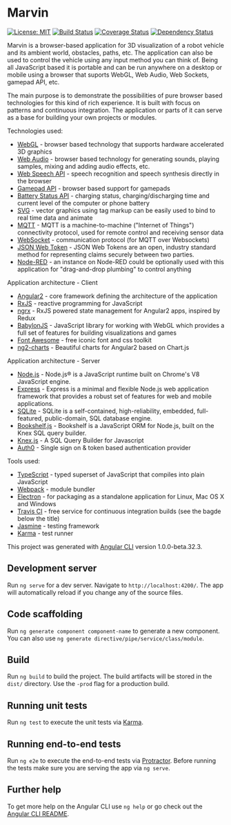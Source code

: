 # Marvin
[![License: MIT](https://img.shields.io/badge/License-MIT-yellow.svg)](https://opensource.org/licenses/MIT)
[![Build Status](https://travis-ci.org/oliverhruby/marvin.svg?branch=master)](https://travis-ci.org/oliverhruby/marvin)
[![Coverage Status](https://coveralls.io/repos/github/oliverhruby/marvin/badge.svg)](https://coveralls.io/github/oliverhruby/marvin?branch=master)
[![Dependency Status](https://www.versioneye.com/user/projects/5880a5cab194d40038f473f9/badge.svg?style=flat-square)](https://www.versioneye.com/user/projects/5880a5cab194d40038f473f9)

Marvin is a browser-based application for 3D visualization of a robot vehicle and its ambient world, obstacles, paths, etc. The application can also be used to control the vehicle using any input method you can think of. Being all JavaScript based it is portable and can be run anywhere on a desktop or mobile using a browser that suports WebGL, Web Audio, Web Sockets, gamepad API, etc.

The main purpose is to demonstrate the possibilities of pure browser based technologies for this kind of rich experience.
It is built with focus on patterns and continuous integration. The application or parts of it can serve as a base
for building your own projects or modules. 

Technologies used:
* [WebGL](https://en.wikipedia.org/wiki/WebGL) - browser based technology that supports hardware accelerated 3D graphics
* [Web Audio](http://webaudioapi.com) - browser based technology for generating sounds, playing samples, mixing and adding audio effects, etc.
* [Web Speech API](https://developer.mozilla.org/en-US/docs/Web/API/Web_Speech_API) - speech recognition and speech synthesis directly in the browser
* [Gamepad API](https://developer.mozilla.org/en-US/docs/Web/API/Gamepad_API) - browser based support for gamepads
* [Battery Status API](https://www.w3.org/TR/battery-status) - charging status, charging/discharging time and current level of the computer or phone battery
* [SVG](https://en.wikipedia.org/wiki/Scalable_Vector_Graphics) - vector graphics using tag markup can be easily used to bind to real time data and animate
* [MQTT](http://mqtt.org) - MQTT is a machine-to-machine ("Internet of Things") connectivity protocol, used for remote control and receiving sensor data
* [WebSocket](https://en.wikipedia.org/wiki/WebSocket) - communication protocol (for MQTT over Websockets)
* [JSON Web Token](https://jwt.io/) - JSON Web Tokens are an open, industry standard method for representing claims securely between two parties.
* [Node-RED](https://nodered.org) - an instance on Node-RED could be optionally used with this application for "drag-and-drop plumbing" to control anything

Application architecture - Client
* [Angular2](https://angular.io) - core framework defining the architecture of the application
* [RxJS](http://reactivex.io/rxjs) - reactive programming for JavaScript
* [ngrx](https://github.com/ngrx/ngrx.github.io) - RxJS powered state management for Angular2 apps, inspired by Redux
* [BabylonJS](http://babylonjs.com) - JavaScript library for working with WebGL which provides a full set of features for building visualizations and games
* [Font Awesome](http://fontawesome.io) - free iconic font and css toolkit
* [ng2-charts](https://github.com/valor-software/ng2-charts) - Beautiful charts for Angular2 based on Chart.js

Application architecture - Server
* [Node.js](https://nodejs.org/en) - Node.js® is a JavaScript runtime built on Chrome's V8 JavaScript engine.
* [Express](http://expressjs.com) - Express is a minimal and flexible Node.js web application framework that provides a robust set of features for web and mobile applications.
* [SQLite](https://www.sqlite.org) - SQLite is a self-contained, high-reliability, embedded, full-featured, public-domain, SQL database engine.
* [Bookshelf.js](http://bookshelfjs.org) - Bookshelf is a JavaScript ORM for Node.js, built on the Knex SQL query builder.
* [Knex.js](https://knexjs.org) - A SQL Query Builder for Javascript
* [Auth0](https://auth0.com) - Single sign on & token based authentication provider


Tools used:
* [TypeScript](https://www.typescriptlang.org/index.html) - typed superset of JavaScript that compiles into plain JavaScript
* [Webpack](https://webpack.js.org) - module bundler
* [Electron](http://electron.atom.io/) - for packaging as a standalone application for Linux, Mac OS X and Windows
* [Travis CI](https://travis-ci.org) - free service for continuous integration builds (see the bagde below the title)
* [Jasmine](https://jasmine.github.io) - testing framework
* [Karma](http://karma-runner.github.io/1.0/index.html) - test runner


This project was generated with [Angular CLI](https://github.com/angular/angular-cli) version 1.0.0-beta.32.3.

## Development server
Run `ng serve` for a dev server. Navigate to `http://localhost:4200/`. The app will automatically reload if you change any of the source files.

## Code scaffolding

Run `ng generate component component-name` to generate a new component. You can also use `ng generate directive/pipe/service/class/module`.

## Build

Run `ng build` to build the project. The build artifacts will be stored in the `dist/` directory. Use the `-prod` flag for a production build.

## Running unit tests

Run `ng test` to execute the unit tests via [Karma](https://karma-runner.github.io).

## Running end-to-end tests

Run `ng e2e` to execute the end-to-end tests via [Protractor](http://www.protractortest.org/).
Before running the tests make sure you are serving the app via `ng serve`.

## Further help

To get more help on the Angular CLI use `ng help` or go check out the [Angular CLI README](https://github.com/angular/angular-cli/blob/master/README.md). 
